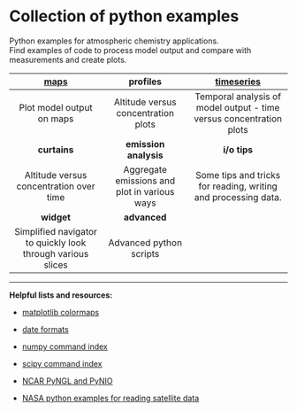 # Collection of python examples
<!--
.. title: Python 3 examples for atmospheric chemistry
.. date: 2020-03-26
.. tags: atmospheric chemistry python examples gallery
.. description: Based off the Unidata one-stop shop for Python in atmospheric science and meteorology
.. author: rrb
-->

Python examples for atmospheric chemistry applications.<br>
Find examples of code to process model output and compare with measurements and create plots.

|[**maps**](map_plotting.md) | **profiles** | [**timeseries**](timeseries_plotting.md)|
|:-------------:|:-------------:|:-------------:|
|Plot model output on maps| Altitude versus concentration plots | Temporal analysis of model output - time versus concentration plots |
|**curtains**| **emission analysis** | **i/o tips**  |
| Altitude versus concentration over time | Aggregate emissions and plot in various ways | Some tips and tricks for reading, writing and processing data. |
|**widget**|  **advanced**  |  |
| Simplified navigator to quickly look through various slices | Advanced python scripts |  |

------------------------------
**Helpful lists and resources:**

* [matplotlib colormaps](https://matplotlib.org/3.1.1/gallery/color/colormap_reference.html)

* [date formats](https://strftime.org/)

* [numpy command index](https://numpy.org/doc/stable/genindex.html)

* [scipy command index](https://docs.scipy.org/doc/scipy/reference/genindex.html)

* [NCAR PyNGL and PyNIO](https://www.pyngl.ucar.edu/)

* [NASA python examples for reading satellite data](https://hdfeos.org/zoo/index_openLaRC_Examples.php)


